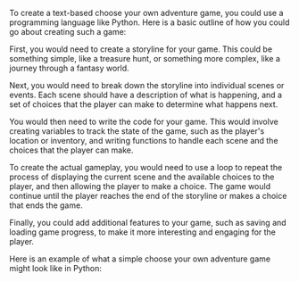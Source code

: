 To create a text-based choose your own adventure game, you could use a programming language like Python. Here is a basic outline of how you could go about creating such a game:

First, you would need to create a storyline for your game. This could be something simple, like a treasure hunt, or something more complex, like a journey through a fantasy world.

Next, you would need to break down the storyline into individual scenes or events. Each scene should have a description of what is happening, and a set of choices that the player can make to determine what happens next.

You would then need to write the code for your game. This would involve creating variables to track the state of the game, such as the player's location or inventory, and writing functions to handle each scene and the choices that the player can make.

To create the actual gameplay, you would need to use a loop to repeat the process of displaying the current scene and the available choices to the player, and then allowing the player to make a choice. The game would continue until the player reaches the end of the storyline or makes a choice that ends the game.

Finally, you could add additional features to your game, such as saving and loading game progress, to make it more interesting and engaging for the player.

Here is an example of what a simple choose your own adventure game might look like in Python: